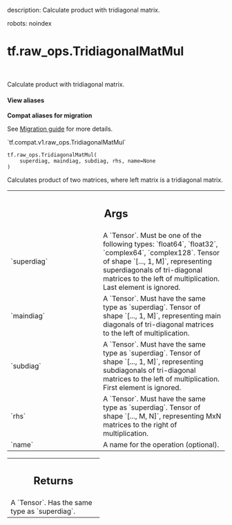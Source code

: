 description: Calculate product with tridiagonal matrix.

robots: noindex

# tf.raw_ops.TridiagonalMatMul

<!-- Insert buttons and diff -->

<table class="tfo-notebook-buttons tfo-api nocontent" align="left">

</table>



Calculate product with tridiagonal matrix.

<section class="expandable">
  <h4 class="showalways">View aliases</h4>
  <p>
<b>Compat aliases for migration</b>
<p>See
<a href="https://www.tensorflow.org/guide/migrate">Migration guide</a> for
more details.</p>
<p>`tf.compat.v1.raw_ops.TridiagonalMatMul`</p>
</p>
</section>

<pre class="devsite-click-to-copy prettyprint lang-py tfo-signature-link">
<code>tf.raw_ops.TridiagonalMatMul(
    superdiag, maindiag, subdiag, rhs, name=None
)
</code></pre>



<!-- Placeholder for "Used in" -->

Calculates product of two matrices, where left matrix is a tridiagonal matrix.

<!-- Tabular view -->
 <table class="responsive fixed orange">
<colgroup><col width="214px"><col></colgroup>
<tr><th colspan="2"><h2 class="add-link">Args</h2></th></tr>

<tr>
<td>
`superdiag`
</td>
<td>
A `Tensor`. Must be one of the following types: `float64`, `float32`, `complex64`, `complex128`.
Tensor of shape `[..., 1, M]`, representing superdiagonals of
tri-diagonal matrices to the left of multiplication. Last element is ignored.
</td>
</tr><tr>
<td>
`maindiag`
</td>
<td>
A `Tensor`. Must have the same type as `superdiag`.
Tensor of shape `[..., 1, M]`, representing main diagonals of tri-diagonal
matrices to the left of multiplication.
</td>
</tr><tr>
<td>
`subdiag`
</td>
<td>
A `Tensor`. Must have the same type as `superdiag`.
Tensor of shape `[..., 1, M]`, representing subdiagonals of tri-diagonal
matrices to the left of multiplication. First element is ignored.
</td>
</tr><tr>
<td>
`rhs`
</td>
<td>
A `Tensor`. Must have the same type as `superdiag`.
Tensor of shape `[..., M, N]`, representing MxN matrices to the right of
multiplication.
</td>
</tr><tr>
<td>
`name`
</td>
<td>
A name for the operation (optional).
</td>
</tr>
</table>



<!-- Tabular view -->
 <table class="responsive fixed orange">
<colgroup><col width="214px"><col></colgroup>
<tr><th colspan="2"><h2 class="add-link">Returns</h2></th></tr>
<tr class="alt">
<td colspan="2">
A `Tensor`. Has the same type as `superdiag`.
</td>
</tr>

</table>

